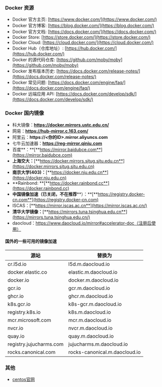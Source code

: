 ### Docker 资源

+ Docker 官方主页: [https://www.docker.com/](https://www.docker.com/)
+ Docker 官方博客: [https://blog.docker.com/](https://blog.docker.com/)
+ Docker 官方文档: [https://docs.docker.com/](https://docs.docker.com/)
+ Docker Store: [https://store.docker.com/](https://store.docker.com/)
+ Docker Cloud: [https://cloud.docker.com/](https://cloud.docker.com/)
+ Docker Hub（仓库地址）: [https://hub.docker.com/](https://hub.docker.com/)
+ Docker 的源代码仓库: [https://github.com/moby/moby](https://github.com/moby/moby)
+ Docker 发布版本历史: [https://docs.docker.com/release-notes/](https://docs.docker.com/release-notes/)
+ Docker 常见问题: [https://docs.docker.com/engine/faq/](https://docs.docker.com/engine/faq/)
+ Docker 远端应用 API: [https://docs.docker.com/develop/sdk/](https://docs.docker.com/develop/sdk/)

### Docker 国内镜像

+ 科大镜像：**https://docker.mirrors.ustc.edu.cn/**
+ 网易：**https://hub-mirror.c.163.com/**
+ 阿里云：**https://<你的ID>.mirror.aliyuncs.com**
+ 七牛云加速器：**https://reg-mirror.qiniu.com**
+ 百度**：**[**https://mirror.baidubce.com**](https://mirror.baidubce.com)
+ **上海交大：**[**https://docker.mirrors.sjtug.sjtu.edu.cn**](https://docker.mirrors.sjtug.sjtu.edu.cn)
+ **南京大学(403)：**[**https://docker.nju.edu.cn**](https://docker.nju.edu.cn)
+ **Rainbond: **[**https://docker.rainbond.cc**](https://docker.rainbond.cc)
+ **中国镜像加速（已关闭，不在推荐****）：**[**https://registry.docker-cn.com**](https://registry.docker-cn.com)
+ ISCAS：[**https://mirror.iscas.ac.cn**](https://mirror.iscas.ac.cn/)
+ **清华大学镜像：**[**https://mirrors.tuna.tsinghua.edu.cn**](https://mirrors.tuna.tsinghua.edu.cn/)
+ daocloud：https://www.daocloud.io/mirror#accelerator-doc（注册后使用）

#### 国外的一些可用的镜像加速

| 源站                      | 替换为                     |
|---------------------------|----------------------------|
| cr.l5d.io                 | l5d.m.daocloud.io          |
| docker.elastic.co         | elastic.m.daocloud.io      |
| docker.io                 | docker.m.daocloud.io       |
| gcr.io                    | gcr.m.daocloud.io          |
| ghcr.io                   | ghcr.m.daocloud.io         |
| k8s.gcr.io                | k8s-gcr.m.daocloud.io      |
| registry.k8s.io           | k8s.m.daocloud.io          |
| mcr.microsoft.com         | mcr.m.daocloud.io          |
| nvcr.io                   | nvcr.m.daocloud.io         |
| quay.io                   | quay.m.daocloud.io         |
| registry.jujucharms.com   | jujucharms.m.daocloud.io   |
| rocks.canonical.com       | rocks-canonical.m.daocloud.io |

### 其他

+ [centos官网](https://www.centos.org/)


